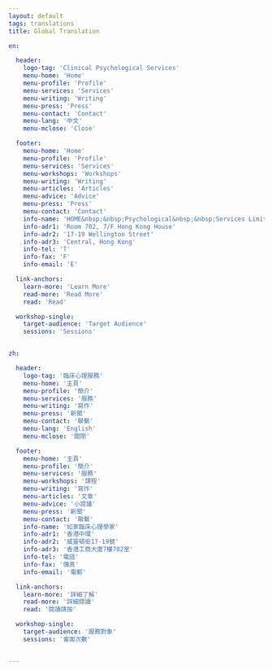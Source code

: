 ```yaml
---
layout: default
tags: translations
title: Global Translation

en:

  header:
    logo-tag: 'Clinical Psychological Services'
    menu-home: 'Home'
    menu-profile: 'Profile'
    menu-services: 'Services'
    menu-writing: 'Writing'
    menu-press: 'Press'
    menu-contact: 'Contact'
    menu-lang: '中文'
    menu-mclose: 'Close'

  footer:
    menu-home: 'Home'
    menu-profile: 'Profile'
    menu-services: 'Services'
    menu-workshops: 'Workshops'
    menu-writing: 'Writing'
    menu-articles: 'Articles'
    menu-advice: 'Advice'
    menu-press: 'Press'
    menu-contact: 'Contact'
    info-name: 'HOME&nbsp;&nbsp;Psychological&nbsp;&nbsp;Services Limited'
    info-adr1: 'Room 702, 7/F Hong Kong House'
    info-adr2: '17-19 Wellington Street'
    info-adr3: 'Central, Hong Kong'
    info-tel: 'T'
    info-fax: 'F'
    info-email: 'E'

  link-anchors:
    learn-more: 'Learn More'
    read-more: 'Read More'
    read: 'Read'

  workshop-single:
    target-audience: 'Target Audience'
    sessions: 'Sessions'


zh:

  header:
    logo-tag: '臨床心理服務'
    menu-home: '主頁'
    menu-profile: '簡介'
    menu-services: '服務'
    menu-writing: '寫作'
    menu-press: '新聞'
    menu-contact: '聯繫'
    menu-lang: 'English'
    menu-mclose: '關閉'

  footer:
    menu-home: '主頁'
    menu-profile: '簡介'
    menu-services: '服務'
    menu-workshops: '課程'
    menu-writing: '寫作'
    menu-articles: '文章'
    menu-advice: '小提議'
    menu-press: '新聞'
    menu-contact: '聯繫'
    info-name: '如家臨床心理學家'
    info-adr1: '香港中環'
    info-adr2: '威靈頓街17-19號'
    info-adr3: '香港工商大廈7樓702室'
    info-tel: '電話'
    info-fax: '傳真'
    info-email: '電郵'

  link-anchors:
    learn-more: '詳細了解'
    read-more: '詳細閱讀'
    read: '閱讀請按'

  workshop-single:
    target-audience: '服務對象'
    sessions: '會面次數'


---
```


